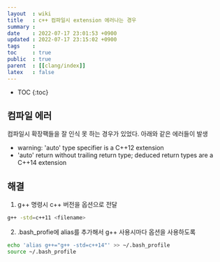 ```yaml
---
layout  : wiki
title   : c++ 컴파일시 extension 에러나는 경우
summary : 
date    : 2022-07-17 23:01:53 +0900
updated : 2022-07-17 23:15:02 +0900
tags    : 
toc     : true
public  : true
parent  : [[clang/index]]
latex   : false
---
```

* TOC
{:toc}

## 컴파일 에러

컴파일시 확장팩들을 잘 인식 못 하는 경우가 있었다. 아래와 같은 에러들이 발생
-  warning: 'auto' type specifier is a C++12 extension
- 'auto' return without trailing return type; deduced return types are a C++14 extension


## 해결

1. g++ 명령시 c++ 버전을 옵션으로 전달
```sh
g++ -std=c++11 <filename> 
```

2. .bash_profie에 alias를 추가해서 g++ 사용시마다 옵션을 사용하도록
```sh
echo 'alias g++="g++ -std=c++14"' >> ~/.bash_profile
source ~/.bash_profile
```
